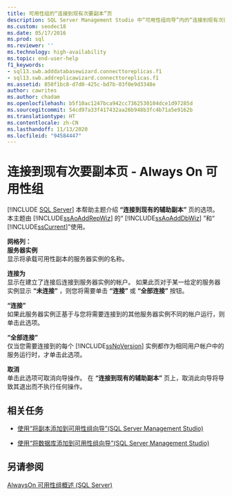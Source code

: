 ```yaml
---
title: 可用性组的“连接到现有次要副本”页
description: SQL Server Management Studio 中“可用性组向导”内的“连接到现有次要副本”页上的各种选项说明。
ms.custom: seodec18
ms.date: 05/17/2016
ms.prod: sql
ms.reviewer: ''
ms.technology: high-availability
ms.topic: end-user-help
f1_keywords:
- sql13.swb.adddatabasewizard.connecttoreplicas.f1
- sql13.swb.addreplicawizard.connecttoreplicas.f1
ms.assetid: 850f1bc8-d7d0-425c-bd7b-03f0e9d3348e
author: cawrites
ms.author: chadam
ms.openlocfilehash: b5f10ac1247bca942cc7362530104dce1d97285d
ms.sourcegitcommit: 54cd97a33f417432aa26b948b3fc4b71a5e9162b
ms.translationtype: HT
ms.contentlocale: zh-CN
ms.lasthandoff: 11/13/2020
ms.locfileid: "94584447"
---
```

# <a name="connect-to-existing-secondary-replicas-page---always-on-availability-groups"></a>连接到现有次要副本页 - Always On 可用性组
[!INCLUDE [SQL Server](../../../includes/applies-to-version/sqlserver.md)]
  本帮助主题介绍 **“连接到现有的辅助副本”** 页的选项。 本主题由 [!INCLUDE[ssAoAddRepWiz](../../../includes/ssaoaddrepwiz-md.md)] 的“ [!INCLUDE[ssAoAddDbWiz](../../../includes/ssaoadddbwiz-md.md)] ”和“ [!INCLUDE[ssCurrent](../../../includes/sscurrent-md.md)]”使用。  
  
 **网格列：**  
 **服务器实例**  
 显示将承载可用性副本的服务器实例的名称。  
  
 **连接为**  
 显示在建立了连接后连接到服务器实例的帐户。 如果此页对于某一给定的服务器实例显示 **“未连接”** ，则您将需要单击 **“连接”** 或 **“全部连接”** 按钮。  
  
 **“连接”**  
 如果此服务器实例正基于与您将需要连接到的其他服务器实例不同的帐户运行，则单击此选项。  
  
 **“全部连接”**  
 仅当您需要连接到的每个 [!INCLUDE[ssNoVersion](../../../includes/ssnoversion-md.md)] 实例都作为相同用户帐户中的服务运行时，才单击此选项。  
  
 **取消**  
 单击此选项可取消向导操作。 在 **“连接到现有的辅助副本”** 页上，取消此向导将导致其退出而不执行任何操作。  
  
##  <a name="related-tasks"></a><a name="RelatedTasks"></a> 相关任务  
  
-   [使用“将副本添加到可用性组向导”(SQL Server Management Studio)](../../../database-engine/availability-groups/windows/use-the-add-replica-to-availability-group-wizard-sql-server-management-studio.md)  
  
-   [使用“将数据库添加到可用性组向导”(SQL Server Management Studio)](../../../database-engine/availability-groups/windows/availability-group-add-database-to-group-wizard.md)  
  
## <a name="see-also"></a>另请参阅  
 [AlwaysOn 可用性组概述 (SQL Server)](../../../database-engine/availability-groups/windows/overview-of-always-on-availability-groups-sql-server.md)  
  
  
